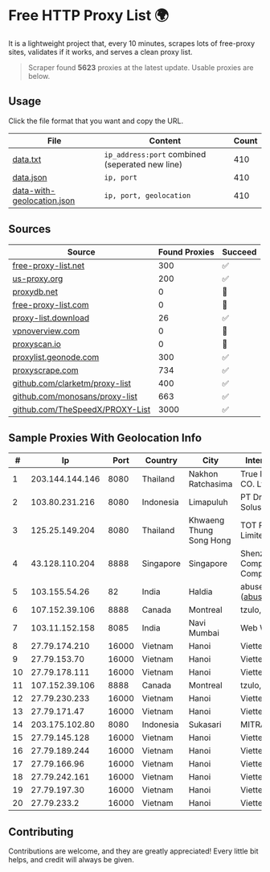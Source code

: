 
# Free HTTP Proxy List 🌍

It is a lightweight project that, every 10 minutes, scrapes lots of free-proxy sites, validates if it works, and serves a clean proxy list.


> Scraper found **5623** proxies at the latest update. Usable proxies are below.

## Usage

Click the file format that you want and copy the URL.


|File|Content|Count|
|----|-------|-----|
|[data.txt](https://raw.githubusercontent.com/themiralay/Proxy-List-World/master/data.txt)|`ip_address:port` combined (seperated new line)|410|
|[data.json](https://raw.githubusercontent.com/themiralay/Proxy-List-World/master/data.json)|`ip, port`|410|
|[data-with-geolocation.json](https://raw.githubusercontent.com/themiralay/Proxy-List-World/master/data-with-geolocation.json)|`ip, port, geolocation`|410|

## Sources

|Source|Found Proxies|Succeed|
|------|-------------|-------|
|[free-proxy-list.net](https://free-proxy-list.net)|300|✅|
|[us-proxy.org](https://www.us-proxy.org)|200|✅|
|[proxydb.net](http://proxydb.net)|0|🚫|
|[free-proxy-list.com](https://free-proxy-list.com/?page=&port=&type%5B%5D=http&type%5B%5D=https&up_time=0&search=Search)|0|🚫|
|[proxy-list.download](https://www.proxy-list.download/HTTP)|26|✅|
|[vpnoverview.com](https://vpnoverview.com/privacy/anonymous-browsing/free-proxy-servers)|0|🚫|
|[proxyscan.io](https://www.proxyscan.io)|0|🚫|
|[proxylist.geonode.com](https://proxylist.geonode.com/api/proxy-list?limit=300&page=1&sort_by=lastChecked&sort_type=desc&protocols=http,https)|300|✅|
|[proxyscrape.com](https://api.proxyscrape.com/v2/?request=displayproxies&protocol=http&timeout=10000&country=all&ssl=all&anonymity=all)|734|✅|
|[github.com/clarketm/proxy-list](https://raw.githubusercontent.com/clarketm/proxy-list/master/proxy-list-raw.txt)|400|✅|
|[github.com/monosans/proxy-list](https://raw.githubusercontent.com/monosans/proxy-list/main/proxies/http.txt)|663|✅|
|[github.com/TheSpeedX/PROXY-List](https://raw.githubusercontent.com/TheSpeedX/PROXY-List/master/http.txt)|3000|✅|


## Sample Proxies With Geolocation Info

|#|Ip|Port|Country|City|Internet Service Provider|
|-|--|----|-------|----|-------------------------|
|1|203.144.144.146|8080|Thailand|Nakhon Ratchasima|True Internet Corporation CO. Ltd.|
|2|103.80.231.216|8080|Indonesia|Limapuluh|PT Dream Network Solusindo|
|3|125.25.149.204|8080|Thailand|Khwaeng Thung Song Hong|TOT Public Company Limited|
|4|43.128.110.204|8888|Singapore|Singapore|Shenzhen Tencent Computer Systems Company Limited|
|5|103.155.54.26|82|India|Haldia|abuse-mailbox: (abuse@pegasuswave.com)|
|6|107.152.39.106|8888|Canada|Montreal|tzulo, inc.|
|7|103.11.152.158|8085|India|Navi Mumbai|Web Werks India Pvt. Ltd.|
|8|27.79.174.210|16000|Vietnam|Hanoi|Viettel Corporation|
|9|27.79.153.70|16000|Vietnam|Hanoi|Viettel Corporation|
|10|27.79.178.111|16000|Vietnam|Hanoi|Viettel Corporation|
|11|107.152.39.106|8888|Canada|Montreal|tzulo, inc.|
|12|27.79.230.233|16000|Vietnam|Hanoi|Viettel Corporation|
|13|27.79.171.47|16000|Vietnam|Hanoi|Viettel Corporation|
|14|203.175.102.80|8080|Indonesia|Sukasari|MITRAKITA|
|15|27.79.145.128|16000|Vietnam|Hanoi|Viettel Corporation|
|16|27.79.189.244|16000|Vietnam|Hanoi|Viettel Corporation|
|17|27.79.166.96|16000|Vietnam|Hanoi|Viettel Corporation|
|18|27.79.242.161|16000|Vietnam|Hanoi|Viettel Corporation|
|19|27.79.197.30|16000|Vietnam|Hanoi|Viettel Corporation|
|20|27.79.233.2|16000|Vietnam|Hanoi|Viettel Corporation|



## Contributing

Contributions are welcome, and they are greatly appreciated! Every
little bit helps, and credit will always be given.

